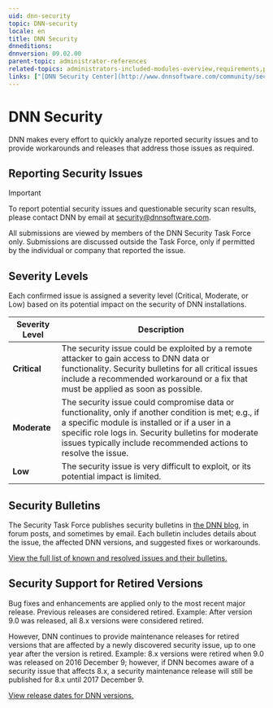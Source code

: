 ```yaml
---
uid: dnn-security
topic: DNN-security
locale: en
title: DNN Security
dnneditions: 
dnnversion: 09.02.00
parent-topic: administrator-references
related-topics: administrators-included-modules-overview,requirements,product-versions,dnn-overview,control-bar-to-persona-bar,persona-bar-by-role,providers,dnn-license,more-resources
links: ["[DNN Security Center](http://www.dnnsoftware.com/community/security/security-center)","[DNN blog](http://www.dnnsoftware.com/community-blog)"]
---
```


# DNN Security

DNN makes every effort to quickly analyze reported security issues and to provide workarounds and releases that address those issues as required.

## Reporting Security Issues

> [!Important]
> To report potential security issues and questionable security scan results, please contact DNN by email at [security@dnnsoftware.com](mailto:security@dnnsoftware.com).

All submissions are viewed by members of the DNN Security Task Force only. Submissions are discussed outside the Task Force, only if permitted by the individual or company that reported the issue.

## Severity Levels

Each confirmed issue is assigned a severity level (Critical, Moderate, or Low) based on its potential impact on the security of DNN installations.

|**Severity Level**|**Description**|
|---|---|
|**Critical**|The security issue could be exploited by a remote attacker to gain access to DNN data or functionality. Security bulletins for all critical issues include a recommended workaround or a fix that must be applied as soon as possible.|
|**Moderate**|The security issue could compromise data or functionality, only if another condition is met; e.g., if a specific module is installed or if a user in a specific role logs in. Security bulletins for moderate issues typically include recommended actions to resolve the issue.|
|**Low**|The security issue is very difficult to exploit, or its potential impact is limited.|

## Security Bulletins

The Security Task Force publishes security bulletins in [the DNN blog](http://www.dnnsoftware.com/community-blog), in forum posts, and sometimes by email. Each bulletin includes details about the issue, the affected DNN versions, and suggested fixes or workarounds.

[View the full list of known and resolved issues and their bulletins.](http://www.dnnsoftware.com/community/security/security-center)

## Security Support for Retired Versions

Bug fixes and enhancements are applied only to the most recent major release. Previous releases are considered retired. Example: After version 9.0 was released, all 8.x versions were considered retired.

However, DNN continues to provide maintenance releases for retired versions that are affected by a newly discovered security issue, up to one year after the version is retired. Example: 8.x versions were retired when 9.0 was released on 2016 December 9; however, if DNN becomes aware of a security issue that affects 8.x, a security maintenance release will still be published for 8.x until 2017 December 9.

[View release dates for DNN versions.](xref:product-versions)
